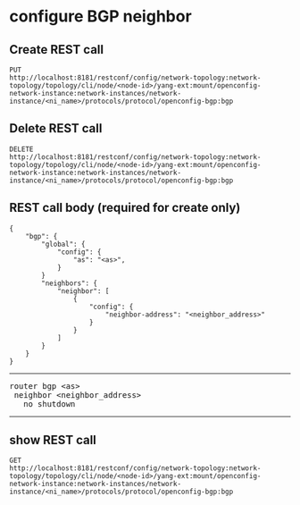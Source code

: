 # configure BGP neighbor

## Create REST call

```
PUT
http://localhost:8181/restconf/config/network-topology:network-topology/topology/cli/node/<node-id>/yang-ext:mount/openconfig-network-instance:network-instances/network-instance/<ni_name>/protocols/protocol/openconfig-bgp:bgp
```
## Delete REST call

```
DELETE
http://localhost:8181/restconf/config/network-topology:network-topology/topology/cli/node/<node-id>/yang-ext:mount/openconfig-network-instance:network-instances/network-instance/<ni_name>/protocols/protocol/openconfig-bgp:bgp
```

## REST call body (required for create only)

```
{
    "bgp": {
        "global": {
            "config": {
                "as": "<as>",
            }
        }
        "neighbors": {
            "neighbor": [
                {
                    "config": {
                        "neighbor-address": "<neighbor_address>"
                    }
                }
            ]
        }
    }
}

```


---

<pre>
router bgp &lt;as&gt;
 neighbor &lt;neighbor_address&gt;
   no shutdown
</pre>

---

## show REST call

```
GET
http://localhost:8181/restconf/config/network-topology:network-topology/topology/cli/node/<node-id>/yang-ext:mount/openconfig-network-instance:network-instances/network-instance/<ni_name>/protocols/protocol/openconfig-bgp:bgp
```
